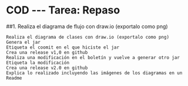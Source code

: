 # COD --- Tarea: Repaso

##1. Realiza el diagrama de flujo con draw.io (exportalo como png)

    Realiza el diagrama de clases con draw.io (exportalo como png)
    Genera el jar
    Etiqueta el coomit en el que hiciste el jar
    Crea una release v1,0 en github
    Realiza una modificación en el boletín y vuelve a generar otro jar
    Etiqueta la modificación 
    Crea una release v2.0 en github
    Explica lo realizado incluyendo las imágenes de los diagramas en un Readme
